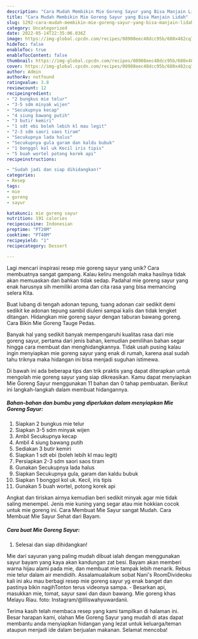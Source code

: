 ```yaml
---
description: "Cara Mudah Membikin Mie Goreng Sayur yang Bisa Manjain Lidah"
title: "Cara Mudah Membikin Mie Goreng Sayur yang Bisa Manjain Lidah"
slug: 1292-cara-mudah-membikin-mie-goreng-sayur-yang-bisa-manjain-lidah
category: Uncategorized
date: 2022-05-14T22:35:06.036Z
image: https://img-global.cpcdn.com/recipes/08908eec48dcc95b/680x482cq70/mie-goreng-sayur-foto-resep-utama.jpg
hideToc: false
enableToc: true
enableTocContent: false
thumbnail: https://img-global.cpcdn.com/recipes/08908eec48dcc95b/680x482cq70/mie-goreng-sayur-foto-resep-utama.jpg
cover: https://img-global.cpcdn.com/recipes/08908eec48dcc95b/680x482cq70/mie-goreng-sayur-foto-resep-utama.jpg
author: Admin
authorAv: notfound
ratingvalue: 3.8
reviewcount: 12
recipeingredient:
- "2 bungkus mie telur"
- "3-5 sdm minyak wijen"
- "Secukupnya kecap"
- "4 siung bawang putih"
- "3 butir kemiri"
- "1 sdt ebi boleh lebih kl mau legit"
- "2-3 sdm saori saos tiram"
- "Secukupnya lada halus"
- "Secukupnya gula garam dan kaldu bubuk"
- "1 bonggol kol uk Kecil iris tipis"
- "5 buah wortel potong korek api"
recipeinstructions:

- "Sudah jadi dan siap dihidangkan!"
categories:
- Resep
tags:
- mie
- goreng
- sayur

katakunci: mie goreng sayur 
nutrition: 191 calories
recipecuisine: Indonesian
preptime: "PT20M"
cooktime: "PT40M"
recipeyield: "1"
recipecategory: Dessert

---
```





Lagi mencari inspirasi resep mie goreng sayur yang unik? Cara membuatnya sangat gampang. Kalau keliru mengolah maka hasilnya tidak akan memuaskan dan bahkan tidak sedap. Padahal mie goreng sayur yang enak harusnya sih memiliki aroma dan cita rasa yang bisa memancing selera Kita.





Buat lubang di tengah adonan tepung, tuang adonan cair sedikit demi sedikit ke adonan tepung sambil diuleni sampai kalis dan tidak lengket ditangan. Hidangkan mie goreng sayur dengan taburan bawang goreng. Cara Bikin Mie Goreng Tauge Pedas.

Banyak hal yang sedikit banyak mempengaruhi kualitas rasa dari mie goreng sayur, pertama dari jenis bahan, kemudian pemilihan bahan segar hingga cara membuat dan menghidangkannya. Tidak usah pusing kalau ingin menyiapkan mie goreng sayur yang enak di rumah, karena asal sudah tahu triknya maka hidangan ini bisa menjadi suguhan istimewa.






Di bawah ini ada beberapa tips dan trik praktis yang dapat diterapkan untuk mengolah mie goreng sayur yang siap dikreasikan. Kamu dapat menyiapkan Mie Goreng Sayur menggunakan 11 bahan dan 0 tahap pembuatan. Berikut ini langkah-langkah dalam membuat hidangannya.

<!--inarticleads1-->

##### Bahan-bahan dan bumbu yang diperlukan dalam menyiapkan Mie Goreng Sayur:

1. Siapkan 2 bungkus mie telur
1. Siapkan 3-5 sdm minyak wijen
1. Ambil Secukupnya kecap
1. Ambil 4 siung bawang putih
1. Sediakan 3 butir kemiri
1. Siapkan 1 sdt ebi (boleh lebih kl mau legit)
1. Persiapkan 2-3 sdm saori saos tiram
1. Gunakan Secukupnya lada halus
1. Siapkan Secukupnya gula, garam dan kaldu bubuk
1. Siapkan 1 bonggol kol uk. Kecil, iris tipis
1. Gunakan 5 buah wortel, potong korek api


Angkat dan tiriskan airnya kemudian beri sedikit minyak agar mie tidak saling menempel. Jenis mie kuning yang segar atau mie hokkian cocok untuk mie goreng ini. Cara Membuat Mie Sayur sangat Mudah. Cara Membuat Mie Sayur Sehat dari Bayam. 

<!--inarticleads2-->

##### Cara buat Mie Goreng Sayur:


1. Selesai dan siap dihidangkan!

Mie dari sayuran yang paling mudah dibuat ialah dengan menggunakan sayur bayam yang kaya akan kandungan zat besi. Bayam akan memberi warna hijau alami pada mie, dan membuat mie tampak lebih menarik. Rebus mie telur dalam air mendidih. Assalamualaikum sobat Nani&#39;s RoomDivideoku kali ini aku mau berbagi resep mie goreng sayur yg enak banget dan pastinya bikin nagihTonton terus videonya sampa. - Besarkan api, masukkan mie, tomat, sayur sawi dan daun bawang. Mie goreng khas Melayu Riau. foto: Instagram/@liliswahyuwardanii. 

Terima kasih telah membaca resep yang kami tampilkan di halaman ini. Besar harapan kami, olahan Mie Goreng Sayur yang mudah di atas dapat membantu anda menyiapkan hidangan yang lezat untuk keluarga/teman ataupun menjadi ide dalam berjualan makanan. Selamat mencoba!

